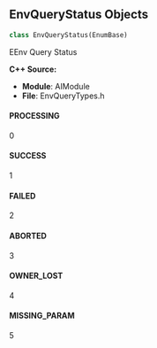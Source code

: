 ## EnvQueryStatus Objects

```python
class EnvQueryStatus(EnumBase)
```

EEnv Query Status

**C++ Source:**

- **Module**: AIModule
- **File**: EnvQueryTypes.h

<a id="unreal.EnvQueryStatus.PROCESSING"></a>

#### PROCESSING

0

<a id="unreal.EnvQueryStatus.SUCCESS"></a>

#### SUCCESS

1

<a id="unreal.EnvQueryStatus.FAILED"></a>

#### FAILED

2

<a id="unreal.EnvQueryStatus.ABORTED"></a>

#### ABORTED

3

<a id="unreal.EnvQueryStatus.OWNER_LOST"></a>

#### OWNER_LOST

4

<a id="unreal.EnvQueryStatus.MISSING_PARAM"></a>

#### MISSING_PARAM

5

<a id="unreal.TeamAttitude"></a>
